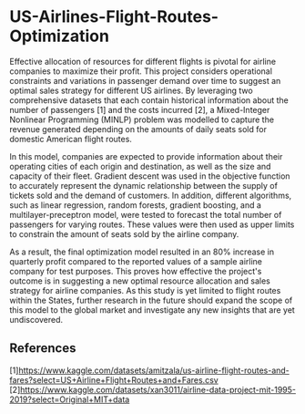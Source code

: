 # US-Airlines-Flight-Routes-Optimization
Effective allocation of resources for different flights is pivotal for airline companies to maximize their profit. This project considers operational constraints and variations in passenger demand over time to suggest an optimal sales strategy for different US airlines. By leveraging two comprehensive datasets that each contain historical information about the number of passengers [1] and the costs incurred [2], a Mixed-Integer Nonlinear Programming (MINLP) problem was modelled to capture the revenue generated depending on the amounts of daily seats sold for domestic American flight routes.

In this model, companies are expected to provide information about their operating cities of each origin and destination, as well as the size and capacity of their fleet. Gradient descent was used in the objective function to accurately represent the dynamic relationship between the supply of tickets sold and the demand of customers. In addition, different algorithms, such as linear regression, random forests, gradient boosting, and a multilayer-preceptron model, were tested to forecast the total number of passengers for varying routes. These values were then used as upper limits to constrain the amount of seats sold by the airline company.

As a result, the final optimization model resulted in an 80% increase in quarterly profit compared to the reported values of a sample airline company for test purposes. This proves how effective the project's outcome is in suggesting a new optimal resource allocation and sales strategy for airline companies. As this study is yet limited to flight routes within the States, further research in the future should expand the scope of this model to the global market and investigate any new insights that are yet undiscovered.
## References
[1]https://www.kaggle.com/datasets/amitzala/us-airline-flight-routes-and-fares?select=US+Airline+Flight+Routes+and+Fares.csv
[2]https://www.kaggle.com/datasets/xan3011/airline-data-project-mit-1995-2019?select=Original+MIT+data
